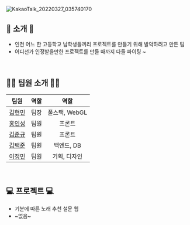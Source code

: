![KakaoTalk_20220327_035740170](https://user-images.githubusercontent.com/79036088/160253686-b1a9d894-3247-4b65-8b73-78f23488ec6d.jpg)

## 📖 소개 📖
- 인천 어느 한 고등학교 남학생들끼리 프로젝트를 만들기 위해 발악하려고 만든 팀
- 어디선가 인정받을만한 프로젝트를 만들 때까지 다들 파이팅 ~

<br>

## 🙋‍♂️ 팀원 소개 🙋‍♂️
| 팀원 | 역할 | 역할 |
|:------:|:------:|:------:|
| [김현민](https://github.com/qetqet910) | 팀장 | 풀스택, WebGL |
| [홍인성](https://github.com/BackdevHong) | 팀원 | 프론트 |
| [김준규](https://github.com/DeveloperK0) | 팀원 | 프론트 |
| [김택준](https://github.com/KIMTAEKJUN) | 팀원 | 백엔드, DB |
| [이정민](https://github.com/rnlsrnlsdl) | 팀원 | 기획, 디자인 |

<br>

## 💻 프로젝트  💻
- 기분에 따른 노래 추천 설문 웹
- ~없음~
